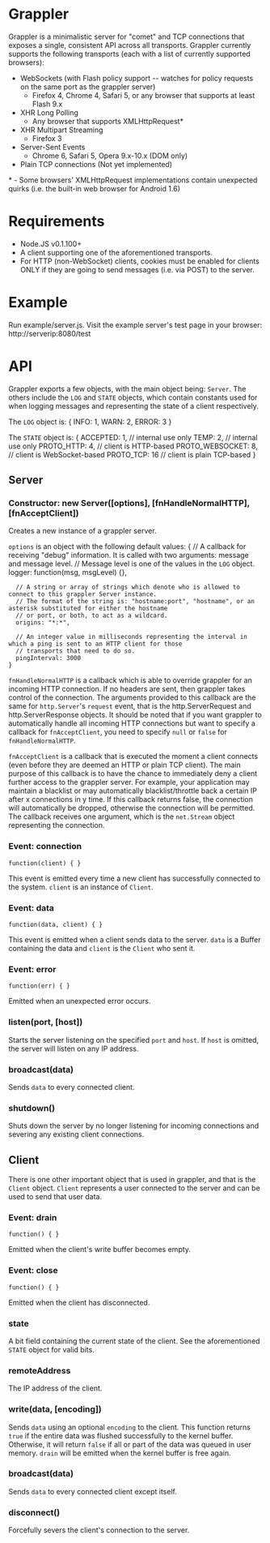Grappler
========

Grappler is a minimalistic server for "comet" and TCP connections that exposes a single, consistent API across all transports.
Grappler currently supports the following transports (each with a list of currently supported browsers):

- WebSockets (with Flash policy support -- watches for policy requests on the same port as the grappler server)
  - Firefox 4, Chrome 4, Safari 5, or any browser that supports at least Flash 9.x
- XHR Long Polling
  - Any browser that supports XMLHttpRequest*
- XHR Multipart Streaming
  - Firefox 3
- Server-Sent Events
  - Chrome 6, Safari 5, Opera 9.x-10.x (DOM only)
- Plain TCP connections (Not yet implemented)

\* - Some browsers' XMLHttpRequest implementations contain unexpected quirks (i.e. the built-in web browser for Android 1.6)

Requirements
============

- Node.JS v0.1.100+
- A client supporting one of the aforementioned transports.
- For HTTP (non-WebSocket) clients, cookies must be enabled for clients ONLY if they are going to send messages (i.e. via POST) to the server.

Example
=======

Run example/server.js.
Visit the example server's test page in your browser: http://serverip:8080/test

API
===

Grappler exports a few objects, with the main object being: `Server`.
The others include the `LOG` and `STATE` objects, which contain constants used for when logging messages and representing the state of a client respectively.

The `LOG` object is:
    {
	  INFO: 1,
	  WARN: 2,
	  ERROR: 3
    }

The `STATE` object is:
    {
	  ACCEPTED: 1, // internal use only
	  TEMP: 2, // internal use only
	  PROTO_HTTP: 4, // client is HTTP-based
	  PROTO_WEBSOCKET: 8, // client is WebSocket-based
	  PROTO_TCP: 16 // client is plain TCP-based
	}

## Server

### Constructor: new Server([options], [fnHandleNormalHTTP], [fnAcceptClient])

Creates a new instance of a grappler server.

`options` is an object with the following default values:
    {
      // A callback for receiving "debug" information. It is called with two arguments: message and message level.
	  // Message level is one of the values in the `LOG` object.
      logger: function(msg, msgLevel) {},

	  // A string or array of strings which denote who is allowed to connect to this grappler Server instance.
	  // The format of the string is: "hostname:port", "hostname", or an asterisk substituted for either the hostname
	  // or port, or both, to act as a wildcard.
	  origins: "*:*",
	  
	  // An integer value in milliseconds representing the interval in which a ping is sent to an HTTP client for those
	  // transports that need to do so.
	  pingInterval: 3000
	}

`fnHandleNormalHTTP` is a callback which is able to override grappler for an incoming HTTP connection.
If no headers are sent, then grappler takes control of the connection. The arguments provided to this callback are the
same for `http.Server`'s `request` event, that is the http.ServerRequest and http.ServerResponse objects. It should be
noted that if you want grappler to automatically handle all incoming HTTP connections but want to specify a callback
for `fnAcceptClient`, you need to specify `null` or `false` for `fnHandleNormalHTTP`.

`fnAcceptClient` is a callback that is executed the moment a client connects (even before they are deemed an HTTP or plain TCP
client). The main purpose of this callback is to have the chance to immediately deny a client further access to the grappler server.
For example, your application may maintain a blacklist or may automatically blacklist/throttle back a certain IP after x connections in y time.
If this callback returns false, the connection will automatically be dropped, otherwise the connection will be permitted.
The callback receives one argument, which is the `net.Stream` object representing the connection.

### Event: connection

`function(client) { }`

This event is emitted every time a new client has successfully connected to the system.
`client` is an instance of `Client`.

### Event: data

`function(data, client) { }`

This event is emitted when a client sends data to the server.
`data` is a Buffer containing the data and `client` is the `Client` who sent it.

### Event: error

`function(err) { }`

Emitted when an unexpected error occurs.

### listen(port, [host])

Starts the server listening on the specified `port` and `host`. If `host` is omitted, the server will listen on any IP address.

### broadcast(data)

Sends `data` to every connected client.

### shutdown()

Shuts down the server by no longer listening for incoming connections and severing any existing client connections.


## Client

There is one other important object that is used in grappler, and that is the `Client` object.
`Client` represents a user connected to the server and can be used to send that user data.

### Event: drain

`function() { }`

Emitted when the client's write buffer becomes empty.

### Event: close

`function() { }`

Emitted when the client has disconnected.

### state

A bit field containing the current state of the client. See the aforementioned `STATE` object for valid bits.

### remoteAddress

The IP address of the client.

### write(data, [encoding])

Sends `data` using an optional `encoding` to the client.
This function returns `true` if the entire data was flushed successfully to the kernel
buffer. Otherwise, it will return `false` if all or part of the data was queued in user memory.
`drain` will be emitted when the kernel buffer is free again.

### broadcast(data)

Sends `data` to every connected client except itself.

### disconnect()

Forcefully severs the client's connection to the server.